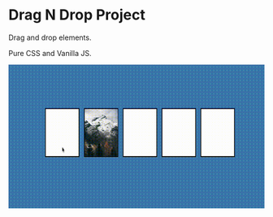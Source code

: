 # Drag N Drop Project

Drag and drop elements.

Pure CSS and Vanilla JS. 

![dragdrop](dragdrop.gif)
